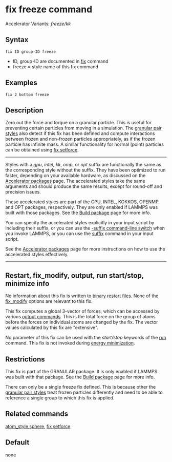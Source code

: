 # fix freeze command

Accelerator Variants: *freeze/kk*

## Syntax

    fix ID group-ID freeze

-   ID, group-ID are documented in [fix](fix) command
-   freeze = style name of this fix command

## Examples

``` LAMMPS
fix 2 bottom freeze
```

## Description

Zero out the force and torque on a granular particle. This is useful for
preventing certain particles from moving in a simulation. The [granular
pair styles](pair_gran) also detect if this fix has been defined and
compute interactions between frozen and non-frozen particles
appropriately, as if the frozen particle has infinite mass. A similar
functionality for normal (point) particles can be obtained using [fix
setforce](fix_setforce).

------------------------------------------------------------------------

Styles with a *gpu*, *intel*, *kk*, *omp*, or *opt* suffix are
functionally the same as the corresponding style without the suffix.
They have been optimized to run faster, depending on your available
hardware, as discussed on the [Accelerator packages](Speed_packages)
page. The accelerated styles take the same arguments and should produce
the same results, except for round-off and precision issues.

These accelerated styles are part of the GPU, INTEL, KOKKOS, OPENMP, and
OPT packages, respectively. They are only enabled if LAMMPS was built
with those packages. See the [Build package](Build_package) page for
more info.

You can specify the accelerated styles explicitly in your input script
by including their suffix, or you can use the [-suffix command-line
switch](Run_options) when you invoke LAMMPS, or you can use the
[suffix](suffix) command in your input script.

See the [Accelerator packages](Speed_packages) page for more
instructions on how to use the accelerated styles effectively.

------------------------------------------------------------------------

## Restart, fix_modify, output, run start/stop, minimize info

No information about this fix is written to [binary restart
files](restart). None of the [fix_modify](fix_modify) options are
relevant to this fix.

This fix computes a global 3-vector of forces, which can be accessed by
various [output commands](Howto_output). This is the total force on the
group of atoms before the forces on individual atoms are changed by the
fix. The vector values calculated by this fix are \"extensive\".

No parameter of this fix can be used with the *start/stop* keywords of
the [run](run) command. This fix is not invoked during [energy
minimization](minimize).

## Restrictions

This fix is part of the GRANULAR package. It is only enabled if LAMMPS
was built with that package. See the [Build package](Build_package) page
for more info.

There can only be a single freeze fix defined. This is because other the
[granular pair styles](pair_gran) treat frozen particles differently and
need to be able to reference a single group to which this fix is
applied.

## Related commands

[atom_style sphere](atom_style), [fix setforce](fix_setforce)

## Default

none
